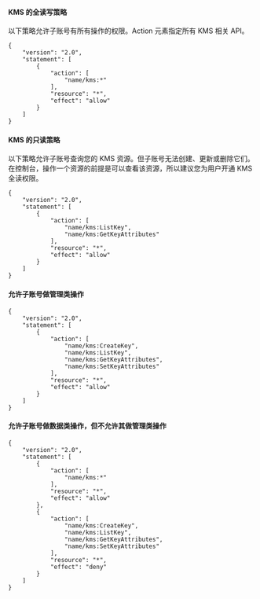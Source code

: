 
#### KMS 的全读写策略
以下策略允许子账号有所有操作的权限。Action 元素指定所有 KMS 相关 API。
```
{
    "version": "2.0",
    "statement": [
        {
            "action": [
                "name/kms:*"
            ],
            "resource": "*",
            "effect": "allow"
        }
    ]
}
```
#### KMS 的只读策略
以下策略允许子账号查询您的 KMS 资源。但子账号无法创建、更新或删除它们。
在控制台，操作一个资源的前提是可以查看该资源，所以建议您为用户开通 KMS 全读权限。

```
{
    "version": "2.0",
    "statement": [
        {
            "action": [
                "name/kms:ListKey",
                "name/kms:GetKeyAttributes"
            ],
            "resource": "*",
            "effect": "allow"
        }
    ]
}
```

#### 允许子账号做管理类操作

```
{
    "version": "2.0",
    "statement": [
        {
            "action": [
                "name/kms:CreateKey",
                "name/kms:ListKey",
                "name/kms:GetKeyAttributes",
                "name/kms:SetKeyAttributes"
            ],
            "resource": "*",
            "effect": "allow"
        }
    ]
}
```

#### 允许子账号做数据类操作，但不允许其做管理类操作

```
{
    "version": "2.0",
    "statement": [
        {
            "action": [
                "name/kms:*"
            ],
            "resource": "*",
            "effect": "allow"
        },
        {
            "action": [
                "name/kms:CreateKey",
                "name/kms:ListKey",
                "name/kms:GetKeyAttributes",
                "name/kms:SetKeyAttributes"
            ],
            "resource": "*",
            "effect": "deny"
        }
    ]
}
```
